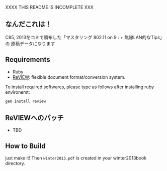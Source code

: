 XXXX THIS README IS INCOMPLETE XXX

## なんだこれは！

C85, 2013冬コミで頒布した「マスタリング 802.11 on 9 : + 無線LAN的なTips」の
原稿データになります

## Requirements

- Ruby
- [ReVIEW](https://github.com/kmuto/review): flexible document format/conversion system.

To install required softwares, please type as follows after installing ruby environemt:

    gem install review


## ReVIEWへのパッチ

- TBD

## How to Build

just make it! Then ```winter2013.pdf``` is created in your winter2013book directory.
